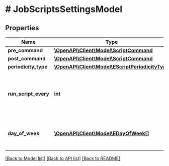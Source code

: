 # # JobScriptsSettingsModel

## Properties

Name | Type | Description | Notes
------------ | ------------- | ------------- | -------------
**pre_command** | [**\OpenAPI\Client\Model\ScriptCommand**](ScriptCommand.md) |  | [optional]
**post_command** | [**\OpenAPI\Client\Model\ScriptCommand**](ScriptCommand.md) |  | [optional]
**periodicity_type** | [**\OpenAPI\Client\Model\EScriptPeriodicityType**](EScriptPeriodicityType.md) |  | [optional]
**run_script_every** | **int** | Number of the backup job session after which the scripts must be executed. | [optional]
**day_of_week** | [**\OpenAPI\Client\Model\EDayOfWeek[]**](EDayOfWeek.md) | Days of the week when the scripts must be executed. | [optional]

[[Back to Model list]](../../README.md#models) [[Back to API list]](../../README.md#endpoints) [[Back to README]](../../README.md)
